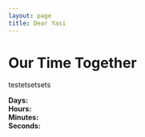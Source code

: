```yaml
---
layout: page
title: Dear Yasi
---
```


# Our Time Together

testetsetsets

<p id="together-time">
  <strong>Days:</strong> <span id="days"></span><br>
  <strong>Hours:</strong> <span id="hours"></span><br>
  <strong>Minutes:</strong> <span id="minutes"></span><br>
  <strong>Seconds:</strong> <span id="seconds"></span>
</p>

<script>
  // Set the date you started dating (year, month-1, day)
  const startDate = new Date(2023, 9, 20); // Example: November 10, 2022

  function updateCountdown() {
    const now = new Date();
    const diff = now - startDate;
    
    const seconds = Math.floor(diff / 1000);
    const minutes = Math.floor(seconds / 60);
    const hours = Math.floor(minutes / 60);
    const days = Math.floor(hours / 24);

    // Update HTML elements with the calculated time
    document.getElementById('days').textContent = days;
    document.getElementById('hours').textContent = hours;
    document.getElementById('minutes').textContent = minutes;
    document.getElementById('seconds').textContent = seconds;
  }

  // Update the countdown every second
  setInterval(updateCountdown, 1000);
</script>